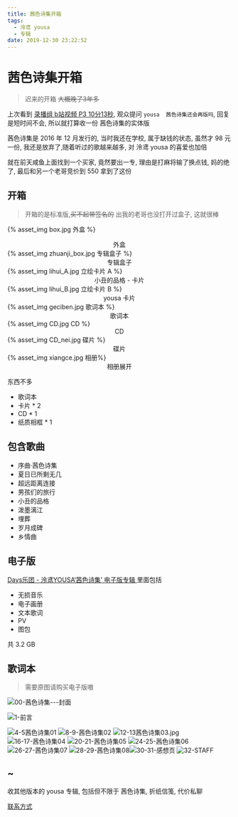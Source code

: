 ```yaml
---
title: 茜色诗集开箱
tags:
  - 泠鸢 yousa
  - 专辑
date: 2019-12-30 23:22:52
---
```



# 茜色诗集开箱

> 迟来的开箱 ~~大概晚了3年多~~

上次看到 [录播组 b站视频 P3 10分13秒](https://www.bilibili.com/video/av78305621?p=3), 观众提问 `yousa  茜色诗集还会再版吗`, 回复是短时间不会, 所以就打算收一份 茜色诗集的实体版

茜色诗集是 2016 年 12 月发行的, 当时我还在学校, 属于缺钱的状态, 虽然才 98 元一份, 我还是放弃了,随着听过的歌越来越多, 对 泠鸢 yousa 的喜爱也加倍

就在前天咸鱼上面找到一个买家,  竟然要出一专, 理由是打麻将输了换点钱, 妈的绝了, 最后和另一个老哥竞价到 550 拿到了这份

<!--more-->

## 开箱

> 开箱的是标准版,~~买不起带签名的~~  出我的老哥也没打开过盒子, 这就很棒



{% asset_img box.jpg 外盒 %}

<center>外盒</center>
{% asset_img zhuanji_box.jpg 专辑盒子 %}

<center>专辑盒子</center>
{% asset_img lihui_A.jpg 立绘卡片 A %}

<center>小丑的品格 - 卡片</center>
{% asset_img lihui_B.jpg 立绘卡片 B %}
<center>yousa 卡片</center>
{% asset_img geciben.jpg 歌词本 %}
<center>歌词本</center>
{% asset_img CD.jpg CD %}
<center>CD</center>
{% asset_img CD_nei.jpg 碟片 %}
<center>碟片</center>
{% asset_img xiangce.jpg 相册%}
<center>相册展开</center>

东西不多

* 歌词本
* 卡片 * 2
* CD * 1
* 纸质相框 * 1



## 包含歌曲

* 序曲·茜色诗集
* 夏日已所剩无几
* 超远距离连接
* 男孩们的旅行
* 小丑的品格
* 泼墨漓江
* 埋葬
* 岁月成碑
* 乡情曲

## 电子版

[Days乐团 - 泠鸢YOUSA‘茜色诗集’ 电子版专辑 ](https://item.taobao.com/item.htm?id=538239074325)
里面包括

* 无损音乐
* 电子画册
* 文本歌词
* PV 
* 图包

共 3.2 GB


## 歌词本
> 需要原图请购买电子版嗷

![00-茜色诗集---封面](https://static.haozi.moe/茜色诗集/内页和插画/歌词本/00-茜色诗集---封面.jpg)

![1-前言](https://static.haozi.moe/茜色诗集/内页和插画/歌词本/1-前言.jpg)

![4-5茜色诗集01](https://static.haozi.moe/茜色诗集/内页和插画/歌词本/4-5茜色诗集01.jpg)
![8-9-茜色诗集02](https://static.haozi.moe/茜色诗集/内页和插画/歌词本/8-9-茜色诗集02.jpg)
![12-13茜色诗集03.jpg](https://static.haozi.moe/茜色诗集/内页和插画/歌词本/12-13茜色诗集03.jpg)
![16-17-茜色诗集04](https://static.haozi.moe/茜色诗集/内页和插画/歌词本/16-17-茜色诗集04.jpg)
![20-21-茜色诗集05](https://static.haozi.moe/茜色诗集/内页和插画/歌词本/20-21-茜色诗集05.jpg)
![24-25-茜色诗集06](https://static.haozi.moe/茜色诗集/内页和插画/歌词本/24-25-茜色诗集06.jpg)
![26-27-茜色诗集07](https://static.haozi.moe/茜色诗集/内页和插画/歌词本/26-27-茜色诗集07.jpg)
![28-29-茜色诗集08](https://static.haozi.moe/茜色诗集/内页和插画/歌词本/28-29-茜色诗集08.jpg)![30-31-感想页](https://static.haozi.moe/茜色诗集/内页和插画/歌词本/30-31-感想页.jpg)
![32-STAFF](https://static.haozi.moe/茜色诗集/内页和插画/歌词本/32-STAFF.jpg)

## ~

收其他版本的 yousa 专辑, 包括但不限于 茜色诗集, 折纸信笺, 代价私聊

[联系方式](/about)

